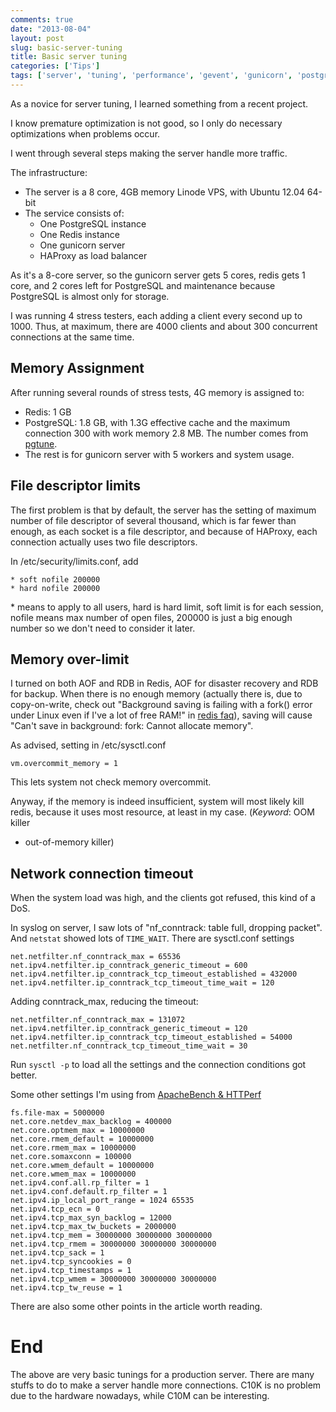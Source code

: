 ```yaml
---
comments: true
date: "2013-08-04"
layout: post
slug: basic-server-tuning
title: Basic server tuning
categories: ['Tips']
tags: ['server', 'tuning', 'performance', 'gevent', 'gunicorn', 'postgresql', 'redis']
---
```

As a novice for server tuning, I learned something from a recent project.

I know premature optimization is not good, so I only do necessary optimizations
when problems occur.

I went through several steps making the server handle more traffic.

The infrastructure:

- The server is a 8 core, 4GB memory Linode VPS, with Ubuntu 12.04 64-bit
- The service consists of:
    - One PostgreSQL instance
    - One Redis instance
    - One gunicorn server
    - HAProxy as load balancer

As it's a 8-core server, so the gunicorn server gets 5 cores, redis gets 1 core,
and 2 cores left for PostgreSQL and maintenance because PostgreSQL is almost
only for storage.

I was running 4 stress testers, each adding a client every second up to 1000.
Thus, at maximum, there are 4000 clients and about 300 concurrent connections at
the same time.

## Memory Assignment ##

After running several rounds of stress tests, 4G memory is assigned to:

- Redis: 1 GB
- PostgreSQL: 1.8 GB, with 1.3G effective cache and the maximum connection 300
  with work memory 2.8 MB. The number comes from
  [pgtune].
- The rest is for gunicorn server with 5 workers and system usage.

## File descriptor limits ##

The first problem is that by default, the server has the setting of maximum
number of file descriptor of several thousand, which is far fewer than enough,
as each socket is a file descriptor, and because of HAProxy, each connection
actually uses two file descriptors.

In /etc/security/limits.conf, add

    * soft nofile 200000
    * hard nofile 200000

\* means to apply to all users, hard is hard limit, soft limit is for each
session, nofile means max number of open files, 200000 is just a big enough
number so we don't need to consider it later.

## Memory over-limit ##

I turned on both AOF and RDB in Redis, AOF for disaster recovery and RDB for
backup. When there is no enough memory (actually there is, due to copy-on-write,
check out "Background saving is failing with a fork() error under Linux even if
I've a lot of free RAM!" in [redis faq]), saving will cause "Can't save in
background: fork: Cannot allocate memory".

As advised, setting in
/etc/sysctl.conf

    vm.overcommit_memory = 1

This lets system not check memory overcommit.

Anyway, if the memory is indeed insufficient, system will most likely kill
redis, because it uses most resource, at least in my case. (_Keyword_: OOM killer
- out-of-memory killer)

## Network connection timeout ##

When the system load was high, and the clients got refused, this kind of a DoS.

In syslog on server, I saw lots of "nf\_conntrack: table full, dropping packet".
And `netstat` showed lots of `TIME_WAIT`. There are sysctl.conf settings

    net.netfilter.nf_conntrack_max = 65536
    net.ipv4.netfilter.ip_conntrack_generic_timeout = 600
    net.ipv4.netfilter.ip_conntrack_tcp_timeout_established = 432000
    net.ipv4.netfilter.ip_conntrack_tcp_timeout_time_wait = 120

Adding conntrack_max, reducing the timeout:

    net.netfilter.nf_conntrack_max = 131072
    net.ipv4.netfilter.ip_conntrack_generic_timeout = 120
    net.ipv4.netfilter.ip_conntrack_tcp_timeout_established = 54000
    net.netfilter.nf_conntrack_tcp_timeout_time_wait = 30

Run `sysctl -p` to load all the settings and the connection conditions got
better.

Some other settings I'm using from [ApacheBench & HTTPerf]

    fs.file-max = 5000000
    net.core.netdev_max_backlog = 400000
    net.core.optmem_max = 10000000
    net.core.rmem_default = 10000000
    net.core.rmem_max = 10000000
    net.core.somaxconn = 100000
    net.core.wmem_default = 10000000
    net.core.wmem_max = 10000000
    net.ipv4.conf.all.rp_filter = 1
    net.ipv4.conf.default.rp_filter = 1
    net.ipv4.ip_local_port_range = 1024 65535
    net.ipv4.tcp_ecn = 0
    net.ipv4.tcp_max_syn_backlog = 12000
    net.ipv4.tcp_max_tw_buckets = 2000000
    net.ipv4.tcp_mem = 30000000 30000000 30000000
    net.ipv4.tcp_rmem = 30000000 30000000 30000000
    net.ipv4.tcp_sack = 1
    net.ipv4.tcp_syncookies = 0
    net.ipv4.tcp_timestamps = 1
    net.ipv4.tcp_wmem = 30000000 30000000 30000000
    net.ipv4.tcp_tw_reuse = 1

There are also some other points in the article worth reading.

# End

The above are very basic tunings for a production server. There are many stuffs
to do to make a server handle more connections. C10K is no problem due to the
hardware nowadays, while C10M can be interesting.

[pgtune]: http://pgfoundry.org/projects/pgtune
[redis faq]: http://redis.io/topics/faq
[ApacheBench & HTTPerf]: http://gwan.com/en_apachebench_httperf.html
